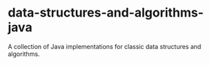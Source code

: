 # data-structures-and-algorithms-java
A collection of Java implementations for classic data structures and algorithms.
